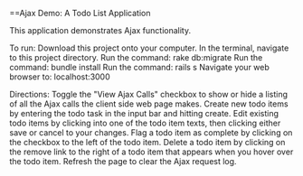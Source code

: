 ==Ajax Demo: A Todo List Application

This application demonstrates Ajax functionality.

To run:
	Download this project onto your computer.
	In the terminal, navigate to this project directory.
	Run the command: rake db:migrate
	Run the command: bundle install
	Run the command: rails s
	Navigate your web browser to: localhost:3000

Directions:
	Toggle the "View Ajax Calls" checkbox to show or hide a listing of all the Ajax calls the client side web page makes.
	Create new todo items by entering the todo task in the input bar and hitting create.
	Edit existing todo items by clicking into one of the todo item texts, then clicking either save or cancel to your changes.
	Flag a todo item as complete by clicking on the checkbox to the left of the todo item.
	Delete a todo item by clicking on the remove link to the right of a todo item that appears when you hover over the todo item.
	Refresh the page to clear the Ajax request log.